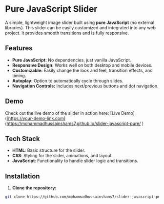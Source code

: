 # Pure JavaScript Slider

A simple, lightweight image slider built using **pure JavaScript** (no external libraries). This slider can be easily customized and integrated into any web project. It provides smooth transitions and is fully responsive.

## Features

- **Pure JavaScript:** No dependencies, just vanilla JavaScript.
- **Responsive Design:** Works well on both desktop and mobile devices.
- **Customizable:** Easily change the look and feel, transition effects, and timing.
- **Autoplay:** Option to automatically cycle through slides.
- **Navigation Controls:** Includes next/previous buttons and dot navigation.

## Demo

Check out the live demo of the slider in action here: [Live Demo]([https://your-demo-link.com](https://mohammadhussainshams7.github.io/slider-javascript-pure/
)

## Tech Stack

- **HTML**: Basic structure for the slider.
- **CSS**: Styling for the slider, animations, and layout.
- **JavaScript**: Functionality to handle slider logic and transitions.

## Installation

1. **Clone the repository:**

```bash
git clone https://github.com/mohammadhussainshams7/slider-javascript-pure.git

